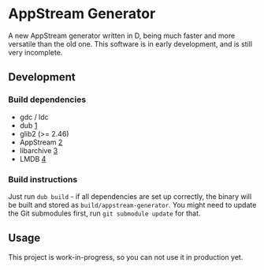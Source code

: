 # AppStream Generator

A new AppStream generator written in D, being much faster and more versatile than the old one.
This software is in early development, and is still very incomplete.

## Development

### Build dependencies

 * gdc / ldc
 * dub [1]
 * glib2 (>= 2.46)
 * AppStream [2]
 * libarchive [3]
 * LMDB [4]

[1]: https://code.dlang.org/download
[2]: https://github.com/ximion/appstream
[3]: http://www.libarchive.org/
[4]: http://symas.com/mdb/

### Build instructions

Just run `dub build` - if all dependencies are set up correctly, the binary will be built and stored as `build/appstream-generator`.
You might need to update the Git submodules first, run `git submodule update` for that.

## Usage

This project is work-in-progress, so you can not use it in production yet.
